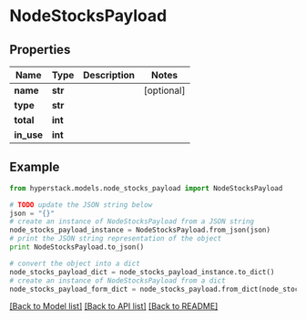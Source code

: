# NodeStocksPayload


## Properties

Name | Type | Description | Notes
------------ | ------------- | ------------- | -------------
**name** | **str** |  | [optional] 
**type** | **str** |  | 
**total** | **int** |  | 
**in_use** | **int** |  | 

## Example

```python
from hyperstack.models.node_stocks_payload import NodeStocksPayload

# TODO update the JSON string below
json = "{}"
# create an instance of NodeStocksPayload from a JSON string
node_stocks_payload_instance = NodeStocksPayload.from_json(json)
# print the JSON string representation of the object
print NodeStocksPayload.to_json()

# convert the object into a dict
node_stocks_payload_dict = node_stocks_payload_instance.to_dict()
# create an instance of NodeStocksPayload from a dict
node_stocks_payload_form_dict = node_stocks_payload.from_dict(node_stocks_payload_dict)
```
[[Back to Model list]](../README.md#documentation-for-models) [[Back to API list]](../README.md#documentation-for-api-endpoints) [[Back to README]](../README.md)


